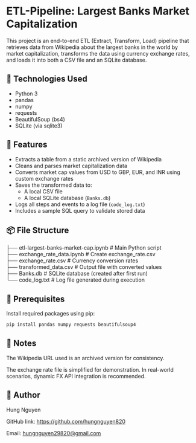 # ETL-Pipeline: Largest Banks Market Capitalization
This project is an end-to-end ETL (Extract, Transform, Load) pipeline that retrieves data from Wikipedia about the largest banks in the world by market capitalization, transforms the data using currency exchange rates, and loads it into both a CSV file and an SQLite database.

## 🔧 Technologies Used

- Python 3
- pandas
- numpy
- requests
- BeautifulSoup (bs4)
- SQLite (via sqlite3)

## 🚀 Features

- Extracts a table from a static archived version of Wikipedia
- Cleans and parses market capitalization data
- Converts market cap values from USD to GBP, EUR, and INR using custom exchange rates
- Saves the transformed data to:
  - A local CSV file
  - A local SQLite database (`Banks.db`)
- Logs all steps and events to a log file (`code_log.txt`)
- Includes a sample SQL query to validate stored data

## 📦 File Structure

├── etl-largest-banks-market-cap.ipynb # Main Python script  
├── exchange_rate_data.ipynb # Create exchange_rate.csv  
├── exchange_rate.csv # Currency conversion rates  
├── transformed_data.csv # Output file with converted values  
├── Banks.db # SQLite database (created after first run)  
└── code_log.txt # Log file generated during execution
  

## 📝 Prerequisites

Install required packages using pip:

```bash
pip install pandas numpy requests beautifulsoup4
```

## 📌 Notes
The Wikipedia URL used is an archived version for consistency.

The exchange rate file is simplified for demonstration. In real-world scenarios, dynamic FX API integration is recommended.

## 👤 Author
Hung Nguyen

GitHub link: https://github.com/hungnguyen820

Email: hungnguyen29820@gmail.com

